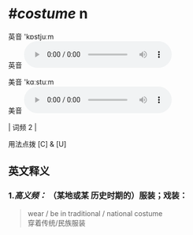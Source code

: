 # ***\#costume*** n
英音 'kɒstjuːm  
英音
<audio src="./media/costume-B.aac" controls="controls"></audio>

美音 'kɑːstuːm  
美音
<audio src="./media/costume.aac" controls="controls"></audio>



| 词频 2 |  

用法点拨  [C] & [U]

英文释义
---
### 1.*高义频：* **（某地或某 历史时期的）服装；戏装：**  

 > wear / be in traditional / national costume  
 > 穿着传统/民族服装    



